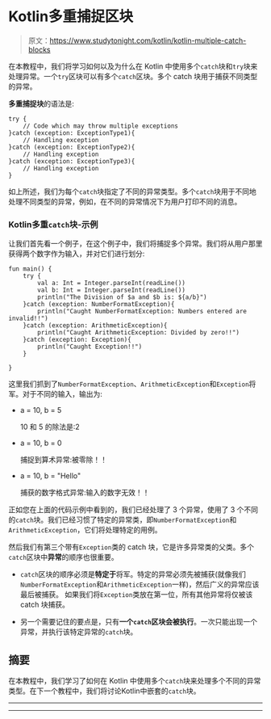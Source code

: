 # Kotlin多重捕捉区块

> 原文：<https://www.studytonight.com/kotlin/kotlin-multiple-catch-blocks>

在本教程中，我们将学习如何以及为什么在 Kotlin 中使用多个`catch`块和`try`块来处理异常。一个`try`区块可以有多个`catch`区块。多个 catch 块用于捕获不同类型的异常。

**多重捕捉块**的语法是:

```
try {
    // Code which may throw multiple exceptions
}catch (exception: ExceptionType1){
    // Handling exception
}catch (exception: ExceptionType2){
    // Handling exception
}catch (exception: ExceptionType3){
    // Handling exception
}
```

如上所述，我们为每个`catch`块指定了不同的异常类型。多个`catch`块用于不同地处理不同类型的异常，例如，在不同的异常情况下为用户打印不同的消息。

### Kotlin多重`catch`块-示例

让我们首先看一个例子，在这个例子中，我们将捕捉多个异常。我们将从用户那里获得两个数字作为输入，并对它们进行划分:

```
fun main() {
    try {
        val a: Int = Integer.parseInt(readLine())
        val b: Int = Integer.parseInt(readLine())
        println("The Division of $a and $b is: ${a/b}")
    }catch (exception: NumberFormatException){
        println("Caught NumberFormatException: Numbers entered are invalid!!")
    }catch (exception: ArithmeticException){
        println("Caught ArithmeticException: Divided by zero!!")
    }catch (exception: Exception){
        println("Caught Exception!!")
    }

}
```

这里我们抓到了`NumberFormatException`、`ArithmeticException`和`Exception`将军。对于不同的输入，输出为:

*   a = 10, b = 5

    10 和 5 的除法是:2

*   a = 10, b = 0

    捕捉到算术异常:被零除！！

*   a = 10, b = "Hello"

    捕获的数字格式异常:输入的数字无效！！

正如您在上面的代码示例中看到的，我们已经处理了 3 个异常，使用了 3 个不同的`catch`块。我们已经习惯了特定的异常类，即`NumberFormatException`和`ArithmeticException`，它们将处理特定的用例。

然后我们有第三个带有`Exception`类的 catch 块，它是许多异常类的父类。多个`catch`区块中**异常**的顺序也很重要。

*   `catch`区块的顺序必须是**特定于**将军。特定的异常必须先被捕获(就像我们`NumberFormatException`和`ArithmeticException`一样)，然后广义的异常应该最后被捕获。
    如果我们将`Exception`类放在第一位，所有其他异常将仅被该 catch 块捕获。

*   另一个需要记住的要点是，只有**一个`catch`区块会被执行**。一次只能出现一个异常，并执行该特定异常的`catch`块。

## 摘要

在本教程中，我们学习了如何在 Kotlin 中使用多个`catch`块来处理多个不同的异常类型。在下一个教程中，我们将讨论Kotlin中嵌套的`catch`块。

* * *

* * *